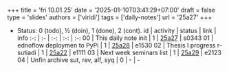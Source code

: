 +++
title = 'fri 10.01.25'
date = '2025-01-10T03:41:29+07:00'
draft = false
type = 'slides'
authors = ['viridi']
tags = ['daily-notes']
url = '25a27'
+++
<!--more-->

+ Status: 0 (todo), &half; (doin), 1 (done), 2 (cont).
id | activity | status | link | info
:-: | :- | :-: | :-: | :-:
00 | This daily note init         | 1 | [25a27](/rusn/25a27) | s0343
01 | ednoflow deploymen to PyPi   | 1 | [25a28](/rusn/25a28) | e1530
02 | Thesis I progress r-sutiadi  | 1 | [25a22](/rusn/25a22) | e1111
03 | Next week seminars list      | 1 | [25a29](/rusn/25a29) | e2123
04 | Unfin archive sut, rev, alf, syq | 0 | - | -

